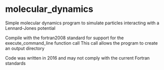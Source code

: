 # molecular_dynamics
Simple molecular dynamics program to simulate particles interacting with a Lennard-Jones potential

Compile with the fortran2008 standard for support for the execute_command_line function call
This call allows the program to create an output directory

Code was written in 2016 and may not comply with the current Fortran standards
